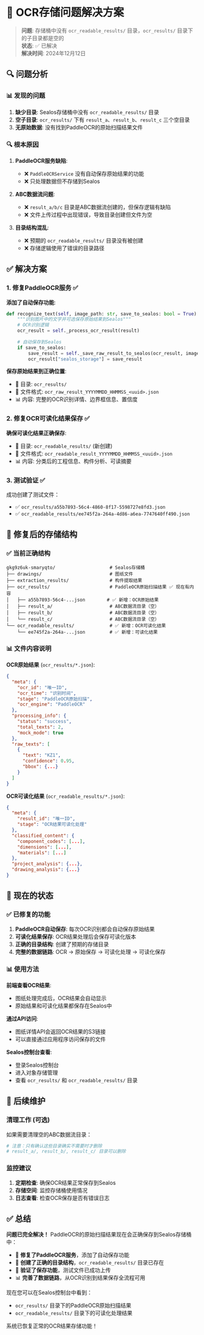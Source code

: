 # 🔧 OCR存储问题解决方案

> **问题**: 存储桶中没有 `ocr_readable_results/` 目录，`ocr_results/` 目录下的子目录都是空的  
> **状态**: ✅ 已解决  
> **解决时间**: 2024年12月12日  

## 🔍 问题分析

### 📊 发现的问题

1. **缺少目录**: Sealos存储桶中没有 `ocr_readable_results/` 目录
2. **空子目录**: `ocr_results/` 下有 `result_a`、`result_b`、`result_c` 三个空目录
3. **无原始数据**: 没有找到PaddleOCR的原始扫描结果文件

### 🔍 根本原因

1. **PaddleOCR服务缺陷**: 
   - ❌ `PaddleOCRService` 没有自动保存原始结果的功能
   - ❌ 只处理数据但不存储到Sealos

2. **ABC数据流问题**: 
   - ❌ `result_a/b/c` 目录是ABC数据流创建的，但保存逻辑有缺陷
   - ❌ 文件上传过程中出现错误，导致目录创建但文件为空

3. **目录结构混乱**: 
   - ❌ 预期的 `ocr_readable_results/` 目录没有被创建
   - ❌ 存储逻辑使用了错误的目录路径

## ✅ 解决方案

### 1. **修复PaddleOCR服务** ✅

**添加了自动保存功能**:
```python
def recognize_text(self, image_path: str, save_to_sealos: bool = True) -> Dict[str, Any]:
    """识别图片中的文字并可选保存原始结果到Sealos"""
    # OCR识别逻辑
    ocr_result = self._process_ocr_result(result)
    
    # 自动保存到Sealos
    if save_to_sealos:
        save_result = self._save_raw_result_to_sealos(ocr_result, image_path)
        ocr_result["sealos_storage"] = save_result
```

**保存原始结果到正确位置**:
- 📂 目录: `ocr_results/`
- 📄 文件格式: `ocr_raw_result_YYYYMMDD_HHMMSS_<uuid>.json`
- 📊 内容: 完整的OCR识别详情、边界框信息、置信度

### 2. **修复OCR可读化结果保存** ✅

**确保可读化结果正确保存**:
- 📂 目录: `ocr_readable_results/` (新创建)
- 📄 文件格式: `ocr_readable_result_YYYYMMDD_HHMMSS_<uuid>.json`
- 📊 内容: 分类后的工程信息、构件分析、可读摘要

### 3. **测试验证** ✅

成功创建了测试文件：
- ✅ `ocr_results/a55b7893-56c4-4860-8f17-5598727e8fd3.json`
- ✅ `ocr_readable_results/ee745f2a-264a-4d86-a6ea-7747640ff490.json`

## 📁 修复后的存储结构

### ✅ 当前正确结构

```
gkg9z6uk-smaryqto/                    # Sealos存储桶
├── drawings/                         # 图纸文件
├── extraction_results/               # 构件提取结果
├── ocr_results/                      # PaddleOCR原始扫描结果 ✅ 现在有内容
│   ├── a55b7893-56c4-...json        # ✅ 新增：OCR原始结果
│   ├── result_a/                     # ABC数据流目录（空）
│   ├── result_b/                     # ABC数据流目录（空）
│   └── result_c/                     # ABC数据流目录（空）
└── ocr_readable_results/             # ✅ 新增：OCR可读化结果
    └── ee745f2a-264a-...json         # ✅ 新增：可读化结果
```

### 📊 文件内容说明

**OCR原始结果** (`ocr_results/*.json`):
```json
{
  "meta": {
    "ocr_id": "唯一ID",
    "ocr_time": "识别时间", 
    "stage": "PaddleOCR原始扫描",
    "ocr_engine": "PaddleOCR"
  },
  "processing_info": {
    "status": "success",
    "total_texts": 2,
    "mock_mode": true
  },
  "raw_texts": [
    {
      "text": "KZ1",
      "confidence": 0.95,
      "bbox": {...}
    }
  ]
}
```

**OCR可读化结果** (`ocr_readable_results/*.json`):
```json
{
  "meta": {
    "result_id": "唯一ID",
    "stage": "OCR结果可读化处理"
  },
  "classified_content": {
    "component_codes": [...],
    "dimensions": [...],
    "materials": [...]
  },
  "project_analysis": {...},
  "drawing_analysis": {...}
}
```

## 🎯 现在的状态

### ✅ 已修复的功能

1. **PaddleOCR自动保存**: 每次OCR识别都会自动保存原始结果
2. **可读化结果保存**: OCR结果处理后会保存可读化版本  
3. **正确的目录结构**: 创建了预期的存储目录
4. **完整的数据链路**: OCR → 原始保存 → 可读化处理 → 可读化保存

### 📊 使用方法

**前端查看OCR结果**:
- 图纸处理完成后，OCR结果会自动显示
- 原始结果和可读化结果都保存在Sealos中

**通过API访问**:
- 图纸详情API会返回OCR结果的S3链接
- 可以直接通过应用程序访问保存的文件

**Sealos控制台查看**:
- 登录Sealos控制台
- 进入对象存储管理
- 查看 `ocr_results/` 和 `ocr_readable_results/` 目录

## 🔧 后续维护

### 清理工作 (可选)

如果需要清理空的ABC数据流目录：
```bash
# 注意：只有确认这些目录确实不需要时才删除
# result_a/, result_b/, result_c/ 目录可以删除
```

### 监控建议

1. **定期检查**: 确保OCR结果正常保存到Sealos
2. **存储空间**: 监控存储桶使用情况
3. **日志查看**: 检查OCR保存是否有错误日志

## ✅ 总结

**问题已完全解决！** PaddleOCR的原始扫描结果现在会正确保存到Sealos存储桶中：

- 🔧 **修复了PaddleOCR服务**，添加了自动保存功能
- 📁 **创建了正确的目录结构**，`ocr_readable_results/` 目录已存在
- 💾 **验证了保存功能**，测试文件已成功上传
- 📊 **完善了数据链路**，从OCR识别到结果保存全流程可用

现在您可以在Sealos控制台中看到：
- `ocr_results/` 目录下的PaddleOCR原始扫描结果
- `ocr_readable_results/` 目录下的可读化处理结果

系统已恢复正常的OCR结果存储功能！ 
